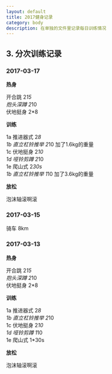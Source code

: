 ```yaml
---
layout: default
title: 2017健身记录
category: body
description: 在单独的文件里记录每日训练情况
---
```



## 3. 分次训练记录

### 2017-03-17

**热身**

开合跳 2*15  
抱头深蹲 2*10  
伏地挺身 2*8

**训练**

1a 推进器式 2*8  
1b 直立杠铃推举 2*10 加了1.6kg的重量  
1c 伏地挺身 2*10  
1d 哑铃剪蹲 2*10  
1e 爬山式 2*30s  
1b 直立杠铃推举 1*10 加了3.6kg的重量  

**放松**

泡沫轴滚啊滚

### 2017-03-15

骑车 8km

### 2017-03-13

**热身**

开合跳 2*15  
抱头深蹲 2*10  
伏地挺身 2*8

**训练**

1a 推进器式 2*8  
1b 直立杠铃推举 2*10  
1c 伏地挺身 2*10  
1d 哑铃剪蹲 1*10  
1e 爬山式 1*30s

**放松**

泡沫轴滚啊滚
